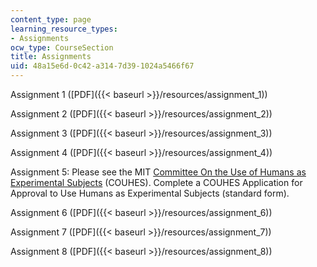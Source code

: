 ```yaml
---
content_type: page
learning_resource_types:
- Assignments
ocw_type: CourseSection
title: Assignments
uid: 48a15e6d-0c42-a314-7d39-1024a5466f67
---
```


Assignment 1 ([PDF]({{< baseurl >}}/resources/assignment_1))

Assignment 2 ([PDF]({{< baseurl >}}/resources/assignment_2))

Assignment 3 ([PDF]({{< baseurl >}}/resources/assignment_3))

Assignment 4 ([PDF]({{< baseurl >}}/resources/assignment_4))

Assignment 5: Please see the MIT [Committee On the Use of Humans as Experimental Subjects](http://web.mit.edu/committees/couhes/) (COUHES). Complete a COUHES Application for Approval to Use Humans as Experimental Subjects (standard form).

Assignment 6 ([PDF]({{< baseurl >}}/resources/assignment_6))

Assignment 7 ([PDF]({{< baseurl >}}/resources/assignment_7))

Assignment 8 ([PDF]({{< baseurl >}}/resources/assignment_8))